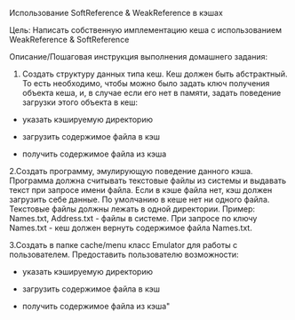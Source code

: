 Использование SoftReference & WeakReference в кэшах

Цель:
Написать собственную имплементацию кеша с использованием WeakReference & SoftReference


Описание/Пошаговая инструкция выполнения домашнего задания:

1. Создать структуру данных типа кеш. Кеш должен быть абстрактный. То есть необходимо, чтобы можно было задать ключ получения объекта кеша, и, в случае если его нет в памяти, задать поведение загрузки этого объекта в кеш:


- указать кэшируемую директорию


- загрузить содержимое файла в кэш


- получить содержимое файла из кэша


2.Создать программу, эмулирующую поведение данного кэша. Программа должна считывать текстовые файлы из системы и выдавать текст при запросе имени файла. Если в кэше файла нет, кэш должен загрузить себе данные. По умолчанию в кеше нет ни одного файла. Текстовые файлы должны лежать в одной директории. Пример: Names.txt, Address.txt - файлы в системе. При запросе по ключу Names.txt - кеш должен вернуть содержимое файла Names.txt.


3.Создать в папке cache/menu класс Emulator для работы с пользователем. Предоставить пользователю возможности:


- указать кэшируемую директорию


- загрузить содержимое файла в кэш


- получить содержимое файла из кэша"